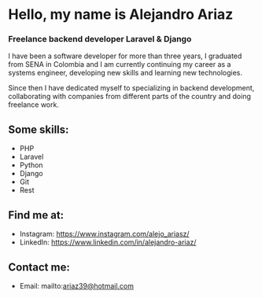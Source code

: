 # Hello, my name is Alejandro Ariaz
### Freelance backend developer Laravel & Django

I have been a software developer for more than three years, I graduated from SENA in Colombia and I am currently continuing my career as a systems engineer, developing new skills and learning new technologies.

Since then I have dedicated myself to specializing in backend development, collaborating with companies from different parts of the country and doing freelance work.

## Some skills:
* PHP
* Laravel
* Python
* Django
* Git
* Rest

## Find me at:

* Instagram: https://www.instagram.com/alejo_ariasz/
* LinkedIn: https://www.linkedin.com/in/alejandro-ariaz/

## Contact me:

* Email: mailto:ariaz39@hotmail.com
